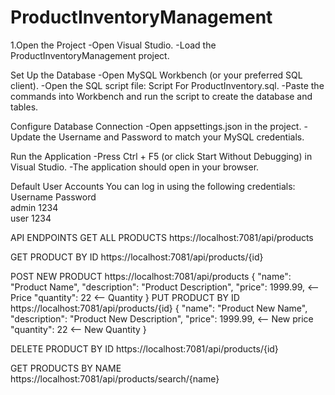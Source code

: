 # ProductInventoryManagement
1.Open the Project
-Open Visual Studio.
-Load the ProductInventoryManagement project.

Set Up the Database
-Open MySQL Workbench (or your preferred SQL client).
-Open the SQL script file: Script For ProductInventory.sql.
-Paste the commands into Workbench and run the script to create the database and tables.

Configure Database Connection
-Open appsettings.json in the project.
-Update the Username and Password to match your MySQL credentials.

Run the Application
-Press Ctrl + F5 (or click Start Without Debugging) in Visual Studio.
-The application should open in your browser.

Default User Accounts
You can log in using the following credentials:
Username	Password	
admin	    1234	    
user	    1234	

API ENDPOINTS
GET ALL PRODUCTS https://localhost:7081/api/products

GET PRODUCT BY ID https://localhost:7081/api/products/{id}

POST NEW PRODUCT https://localhost:7081/api/products
{
        "name": "Product Name",
        "description": "Product Description",
        "price": 1999.99, <-- Price
        "quantity": 22 <-- Quantity
}
PUT PRODUCT BY ID https://localhost:7081/api/products/{id}
{
        "name": "Product New Name",
        "description": "Product New Description",
        "price": 1999.99, <-- New price
        "quantity": 22 <-- New Quantity
}

DELETE PRODUCT BY ID https://localhost:7081/api/products/{id}

GET PRODUCTS BY NAME https://localhost:7081/api/products/search/{name}
